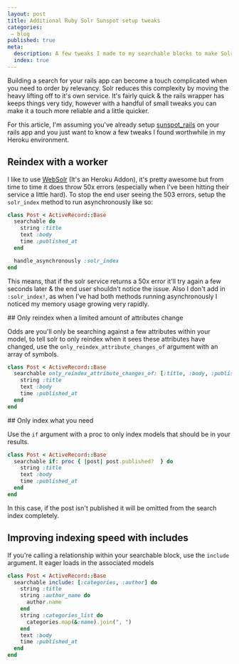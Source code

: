 ```yaml
---
layout: post
title: Additional Ruby Solr Sunspot setup tweaks
categories:
 – blog
published: true
meta:
  description: A few tweaks I made to my searchable blocks to make Solr Sunspot better.
  index: true
---
```


Building a search for your rails app can become a touch complicated when you need to order by relevancy. 
Solr reduces this complexity by moving the heavy lifting off to it's own service. It's fairly quick & the rails wrapper has keeps things very tidy, however with a handful of small tweaks you can make it a touch more reliable and a little quicker.

For this article, I'm assuming you've already setup [sunspot_rails](https://github.com/sunspot/sunspot) on your rails app and you just want to know a few tweaks I found worthwhile in my Heroku environment. 

## Reindex with a worker 

I like to use [WebSolr](https://websolr.com/) (It's an Heroku Addon), it's pretty awesome but from time to time it does throw 50x errors (especially when I've been hitting their service a little hard). To stop the end user seeing the 503 errors, setup the `solr_index` method to run asynchronously like so:

```ruby
class Post < ActiveRecord::Base
  searchable do
    string :title
    text :body
    time :published_at
  end

  handle_asynchronously :solr_index
end
```

This means, that if the solr service returns a 50x error it'll try again a few seconds later & the end user shouldn't notice the issue. 
Also I don't add in `:solr_index!`, as when I've had both methods running asynchronously I noticed my memory usage growing very rapidly.

## Only reindex when a limited amount of attributes change

Odds are you'll only be searching against a few attributes within your model, to tell solr to only reindex when it sees these attributes have changed, use the `only_reindex_attribute_changes_of` argument with an array of symbols.

```ruby
class Post < ActiveRecord::Base
  searchable only_reindex_attribute_changes_of: [:title, :body, :published_at] do
    string :title
    text :body
    time :published_at
  end
end
```

## Only index what you need

Use the `if` argument with a proc to only index models that should be in your results.

```ruby
class Post < ActiveRecord::Base
  searchable if: proc { |post| post.published?  } do
    string :title
    text :body
    time :published_at
  end
end
```

In this case, if the post isn't published it will be omitted from the search index completely.


## Improving indexing speed with includes

If you're calling a relationship within your searchable block, use the `include` argument. It eager loads in the associated models

```ruby
class Post < ActiveRecord::Base
  searchable include: [:categories, :author] do
    string :title
    string :author_name do
      author.name
    end
    string :categories_list do
      categories.map(&:name).join(", ")
    end
    text :body
    time :published_at
  end
end
```
